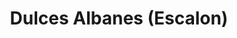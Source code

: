 ---
title: "Dulces Albanes (Escalon)"
url: /el-salvador/dulces-albanes-escalon/
shop: confitería
---